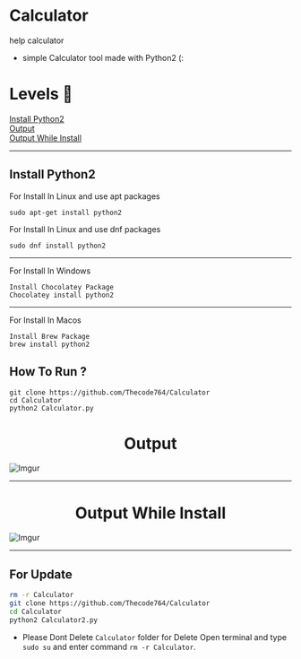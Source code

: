 # Calculator
help calculator
- simple Calculator tool made with Python2 (:
# Levels 👑
[Install Python2](#Install-Python2)
<br>
[Output](#Output)
<br>
[Output While Install](#Output-While-Install)

---
## Install Python2
For Install In Linux and use apt packages
```
sudo apt-get install python2
```
For Install In Linux and use dnf packages
```
sudo dnf install python2
```
---
For Install In Windows
```
Install Chocolatey Package
Chocolatey install python2
```
---
For Install In Macos
```
Install Brew Package
brew install python2
```

## How To Run ?
```
git clone https://github.com/Thecode764/Calculator
cd Calculator
python2 Calculator.py
```
<h1 align="center">Output</h1>

![Imgur](https://i.postimg.cc/SS8J4NCn/Screenshot-from-2023-08-06-03-14-35.png?dl=1)

---



<h1 align="center">Output While Install</h1>

![Imgur](https://i.postimg.cc/NsJgqmyg/Screenshot-from-2023-08-06-03-56-44.png?dl=1)

---
## For Update
```zsh
rm -r Calculator
git clone https://github.com/Thecode764/Calculator
cd Calculator
python2 Calculator2.py
```
- Please Dont Delete `Calculator` folder for Delete Open terminal and type `sudo su` and enter command `rm -r Calculator`.


